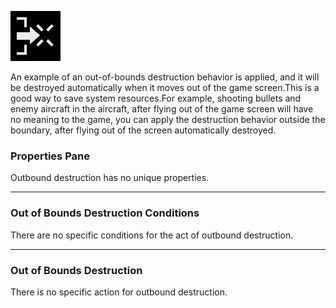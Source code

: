 ![](564d7e49e52dc.png)

An example of an out-of-bounds destruction behavior is applied, and it will be destroyed automatically when it moves out of the game screen.This is a good way to save system resources.For example, shooting bullets and enemy aircraft in the aircraft, after flying out of the game screen will have no meaning to the game, you can apply the destruction behavior outside the boundary, after flying out of the screen automatically destroyed.

### Properties Pane
Outbound destruction has no unique properties.

------------

### Out of Bounds Destruction Conditions
There are no specific conditions for the act of outbound destruction.

------------

### Out of Bounds Destruction
There is no specific action for outbound destruction.